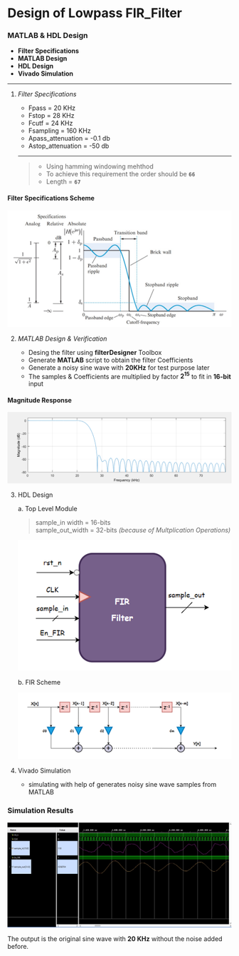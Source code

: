 # Design of Lowpass FIR_Filter
### MATLAB & HDL Design

 - **Filter Specifications**
 - **MATLAB Design**
 - **HDL Design**
 - **Vivado Simulation**
---

1. *Filter Specifications*

    * Fpass             = 20 KHz
    * Fstop             = 28 KHz
    * Fcutf             = 24 KHz
    * Fsampling         = 160 KHz
    * Apass_attenuation = -0.1 db
    * Astop_attenuation = -50 db 
  
    <hr>

    > - Using hamming windowing mehthod
    > - To achieve this requirement the order should be **```66```** 
    > - Length = **```67```** 
#### Filter Specifications Scheme

![Specifications](https://github.com/AhmedOsama2000/FIR_Filter/blob/main/Filter_Specs.jpg?raw=true)

2. *MATLAB Design & Verification*
    
    * Desing the filter using **filterDesigner** Toolbox
    * Generate **MATLAB** script to obtain the filter Coefficients
    * Generate a noisy sine wave with **20KHz** for test purpose later
    * The samples & Coefficients are multiplied by factor **2<sup>15</sup>** to fit in **16-bit** input

#### Magnitude Response
![mag_res](https://github.com/AhmedOsama2000/FIR_Filter/blob/main/Magintude_response.png?raw=true)

3. HDL Design

    a. Top Level Module

    > sample_in width  = 16-bits\
    > sample_out_width = 32-bits *(because of Multplication Operations)*

    ![top_level](https://github.com/AhmedOsama2000/FIR_Filter/blob/main/FIR_TOP.png?raw=true)

    b. FIR Scheme

    ![filter_level](https://github.com/AhmedOsama2000/FIR_Filter/blob/main/FIR.png?raw=true)

4. Vivado Simulation

    * simulating with help of generates noisy sine wave samples from MATLAB

### Simulation Results

![filter_level](https://github.com/AhmedOsama2000/FIR_Filter/blob/main/Simulation_Test.jpg?raw=true)

The output is the original sine wave with **20 KHz** without the noise added before.
